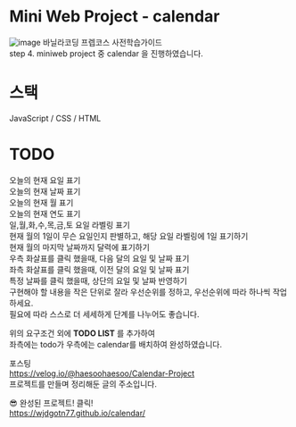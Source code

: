 # Mini Web Project - calendar
![image](https://user-images.githubusercontent.com/80671448/122545404-c24e0000-d068-11eb-92aa-6c8b4296b59c.png)
바닐라코딩 프렙코스 사전학습가이드 </br> 
step 4. miniweb project 중 calendar 을 진행하였습니다.</br>

# 스택
JavaScript / CSS / HTML
</br>
# TODO
오늘의 현재 요일 표기 </br>
오늘의 현재 날짜 표기 </br>
오늘의 현재 월 표기 </br>
오늘의 현재 연도 표기 </br>
일,월,화,수,목,금,토 요일 라벨링 표기 </br>
현재 월의 1일이 무슨 요일인지 판별하고, 해당 요일 라벨링에 1일 표기하기 </br>
현재 월의 마지막 날짜까지 달력에 표기하기 </br>
우측 화살표를 클릭 했을때, 다음 달의 요일 및 날짜 표기 </br>
좌측 화살표를 클릭 했을때, 이전 달의 요일 및 날짜 표기 </br>
특정 날짜를 클릭 했을때, 상단의 요일 및 날짜 반영하기 </br>
구현해야 할 내용을 작은 단위로 잘라 우선순위를 정하고, 우선순위에 따라 하나씩 작업하세요.  </br>
필요에 따라 스스로 더 세세하게 단계를 나누어도 좋습니다. </br>

위의 요구조건 외에 **TODO LIST** 를 추가하여 </br>
좌측에는 todo가 우측에는 calendar를 배치하여 완성하였습니다. </br>

포스팅 </br>
https://velog.io/@haesoohaesoo/Calendar-Project </br>
프로젝트를 만들며 정리해둔 글의 주소입니다. </br>

😎 완성된 프로젝트! 클릭!  </br>
https://wjdgotn77.github.io/calendar/
